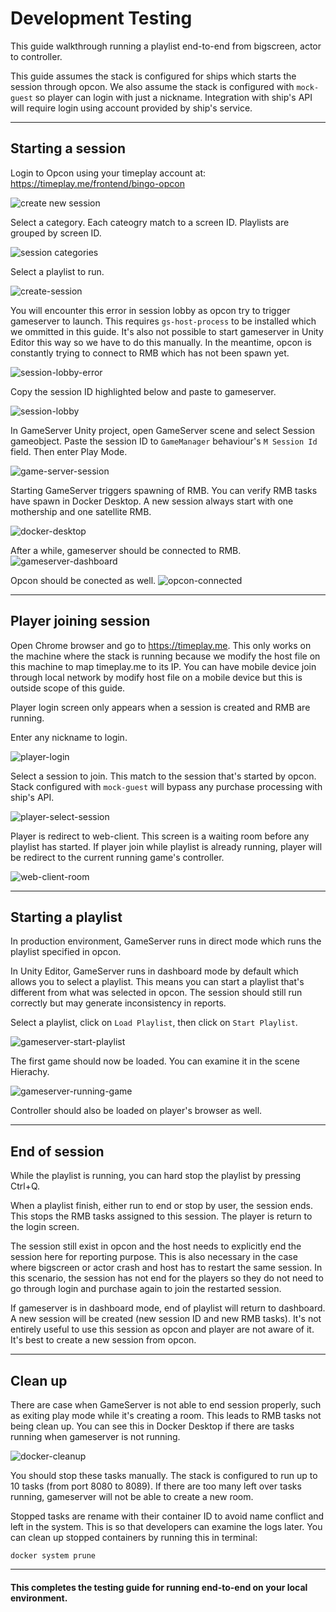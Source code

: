 # Development Testing

This guide walkthrough running a playlist end-to-end from bigscreen, actor to controller.

This guide assumes the stack is configured for ships which starts the session through opcon. We also assume the stack is configured with `mock-guest` so player can login with just a nickname. Integration with ship's API will require login using account provided by ship's service.

------------
## Starting a session

Login to Opcon using your timeplay account at: https://timeplay.me/frontend/bingo-opcon

![create new session](./images/create-new-session.png "create new session")

Select a category. Each cateogry match to a screen ID. Playlists are grouped by screen ID.

![session categories](./images/session-categories.png "session categories")

Select a playlist to run.

![create-session](./images/create-session.png "create-session")

You will encounter this error in session lobby as opcon try to trigger gameserver to launch. This requires `gs-host-process` to be installed which we ommitted in this guide. It's also not possible to start gameserver in Unity Editor this way so we have to do this manually. In the meantime, opcon is constantly trying to connect to RMB which has not been spawn yet.

![session-lobby-error](./images/session-lobby-error.png "session-lobby-error")

Copy the session ID highlighted below and paste to gameserver.

![session-lobby](./images/session-lobby.png "session-lobby")

In GameServer Unity project, open GameServer scene and select Session gameobject. Paste the session ID to `GameManager` behaviour's `M Session Id` field. Then enter Play Mode.

![game-server-session](./images/game-server-session.png "game-server-session")

Starting GameServer triggers spawning of RMB. You can verify RMB tasks have spawn in Docker Desktop. A new session always start with one mothership and one satellite RMB.

![docker-desktop](./images/docker-desktop.png "docker-desktop")

After a while, gameserver should be connected to RMB.
![gameserver-dashboard](./images/gameserver-dashboard.png "gameserver-dashboard")

Opcon should be conected as well.
![opcon-connected](./images/opcon-connected.png "opcon-connected")

------------
## Player joining session

Open Chrome browser and go to https://timeplay.me. This only works on the machine where the stack is running because we modify the host file on this machine to map timeplay.me to its IP. You can have mobile device join through local network by modify host file on a mobile device but this is outside scope of this guide.

Player login screen only appears when a session is created and RMB are running.

Enter any nickname to login.

![player-login](./images/player-login.png "player-login")

Select a session to join. This match to the session that's started by opcon. Stack configured with `mock-guest` will bypass any purchase processing with ship's API.

![player-select-session](./images/player-select-session.png "player-select-session")

Player is redirect to web-client. This screen is a waiting room before any playlist has started. If player join while playlist is already running, player will be redirect to the current running game's controller.

![web-client-room](./images/web-client-room.png "web-client-room")

------------
## Starting a playlist

In production environment, GameServer runs in direct mode which runs the playlist specified in opcon.

In Unity Editor, GameServer runs in dashboard mode by default which allows you to select a playlist. This means you can start a playlist that's different from what was selected in opcon. The session should still run correctly but may generate inconsistency in reports.

Select a playlist, click on `Load Playlist`, then click on `Start Playlist`.

![gameserver-start-playlist](./images/gameserver-start-playlist.png "gameserver-start-playlist")

The first game should now be loaded. You can examine it in the scene Hierachy.

![gameserver-running-game](./images/gameserver-running-game.png "gameserver-running-game")

Controller should also be loaded on player's browser as well.

------------
## End of session

While the playlist is running, you can hard stop the playlist by pressing Ctrl+Q.

When a playlist finish, either run to end or stop by user, the session ends. This stops the RMB tasks assigned to this session. The player is return to the login screen.

The session still exist in opcon and the host needs to explicitly end the session here for reporting purpose. This is also necessary in the case where bigscreen or actor crash and host has to restart the same session. In this scenario, the session has not end for the players so they do not need to go through login and purchase again to join the restarted session.

If gameserver is in dashboard mode, end of playlist will return to dashboard. A new session will be created (new session ID and new RMB tasks). It's not entirely useful to use this session as opcon and player are not aware of it. It's best to create a new session from opcon.

------------
## Clean up

There are case when GameServer is not able to end session properly, such as exiting play mode while it's creating a room. This leads to RMB tasks not being clean up. You can see this in Docker Desktop if there are tasks running when gameserver is not running.

![docker-cleanup](./images/docker-cleanup.png "docker-cleanup")

You should stop these tasks manually. The stack is configured to run up to 10 tasks (from port 8080 to 8089). If there are too many left over tasks running, gameserver will not be able to create a new room.

Stopped tasks are rename with their container ID to avoid name conflict and left in the system. This is so that developers can examine the logs later. You can clean up stopped containers by running this in terminal:

```
docker system prune
```

------------
#### This completes the testing guide for running end-to-end on your local environment.
